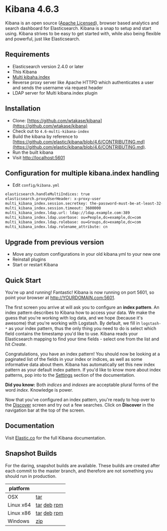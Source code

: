 # Kibana 4.6.3

Kibana is an open source ([Apache Licensed](https://github.com/elastic/kibana/blob/master/LICENSE.md)), browser based analytics and search dashboard for Elasticsearch. Kibana is a snap to setup and start using. Kibana strives to be easy to get started with, while also being flexible and powerful, just like Elasticsearch.

## Requirements

- Elasticsearch version 2.4.0 or later
- This Kibana
- [Multi kibaha.index](https://github.com/wtakase/multi-kibana-index)
- Reverse proxy server like Apache HTTPD which authenticates a user and sends the username via request header
- LDAP server for Multi kibana.index plugin

## Installation

* Clone: [https://github.com/wtakase/kibana](https://github.com/wtakase/kibana)
* Check out to `4.6-multi-kibana-index`
* Build the kibana by reference to [https://github.com/elastic/kibana/blob/4.6/CONTRIBUTING.md](https://github.com/elastic/kibana/blob/4.6/CONTRIBUTING.md).
* Run the built kibana
* Visit [http://localhost:5601](http://localhost:5601)

## Configuration for multiple kibana.index handling

* Edit `config/kibana.yml`

```bash
elasticsearch.handleMultiIndices: true
elasticsearch.proxyUserHeader: x-proxy-user
multi_kibana_index.session.secretkey: the-password-must-be-at-least-32-characters-long
multi_kibana_index.session.timeout: 3600000
multi_kibana_index.ldap.url: ldap://ldap.example.com:389
multi_kibana_index.ldap.userbase: ou=People,dc=example,dc=com
multi_kibana_index.ldap.rolebase: ou=Groups,dc=example,dc=com
multi_kibana_index.ldap.rolename_attribute: cn
```

## Upgrade from previous version

* Move any custom configurations in your old kibana.yml to your new one
* Reinstall plugins
* Start or restart Kibana

## Quick Start

You're up and running! Fantastic! Kibana is now running on port 5601, so point your browser at http://YOURDOMAIN.com:5601.

The first screen you arrive at will ask you to configure an **index pattern**. An index pattern describes to Kibana how to access your data. We make the guess that you're working with log data, and we hope (because it's awesome) that you're working with Logstash. By default, we fill in `logstash-*` as your index pattern, thus the only thing you need to do is select which field contains the timestamp you'd like to use. Kibana reads your Elasticsearch mapping to find your time fields - select one from the list and hit *Create*.

Congratulations, you have an index pattern! You should now be looking at a paginated list of the fields in your index or indices, as well as some informative data about them. Kibana has automatically set this new index pattern as your default index pattern. If you'd like to know more about index patterns, pop into to the [Settings](#settings) section of the documentation.

**Did you know:** Both *indices* and *indexes* are acceptable plural forms of the word *index*. Knowledge is power.

Now that you've configured an index pattern, you're ready to hop over to the [Discover](#discover) screen and try out a few searches. Click on **Discover** in the navigation bar at the top of the screen.

## Documentation

Visit [Elastic.co](http://www.elastic.co/guide/en/kibana/current/index.html) for the full Kibana documentation.

## Snapshot Builds

For the daring, snapshot builds are available. These builds are created after each commit to the master branch, and therefore are not something you should run in production.

| platform |  |
| --- | --- |
| OSX | [tar](http://download.elastic.co/kibana/kibana-snapshot/kibana-4.6.3-SNAPSHOT-darwin-x86_64.tar.gz) |
| Linux x64 | [tar](http://download.elastic.co/kibana/kibana-snapshot/kibana-4.6.3-SNAPSHOT-linux-x86_64.tar.gz) [deb](https://download.elastic.co/kibana/kibana-snapshot/kibana-4.6.3-SNAPSHOT-amd64.deb) [rpm](https://download.elastic.co/kibana/kibana-snapshot/kibana-4.6.3-SNAPSHOT-x86_64.rpm) |
| Linux x86 | [tar](http://download.elastic.co/kibana/kibana-snapshot/kibana-4.6.3-SNAPSHOT-linux-x86.tar.gz) [deb](https://download.elastic.co/kibana/kibana-snapshot/kibana-4.6.3-SNAPSHOT-i386.deb) [rpm](https://download.elastic.co/kibana/kibana-snapshot/kibana-4.6.3-SNAPSHOT-i686.rpm) |
| Windows | [zip](http://download.elastic.co/kibana/kibana-snapshot/kibana-4.6.3-SNAPSHOT-windows-x86.zip) |
